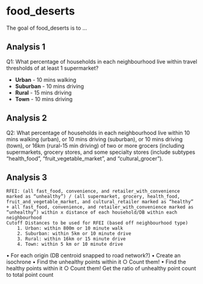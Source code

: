 # food_deserts

<!-- badges: start -->
<!-- badges: end -->

The goal of food_deserts is to ...

## Analysis 1

Q1: What percentage of households in each neighbourhood live within travel thresholds of at least 1 supermarket?

- **Urban** - 10 mins walking
- **Suburban** - 10 mins driving
- **Rural** - 15 mins driving
- **Town** - 10 mins driving

## Analysis 2

Q2: What percentage of households in each neighbourhood live within 10 mins walking (urban), or 10 mins driving (suburban), or 10 mins driving (town), or 16km (rural-15 min driving) of two or more grocers (including supermarkets, grocery stores, and some specialty stores (include subtypes “health_food”, “fruit_vegetable_market”, and “cultural_grocer”).

## Analysis 3

    RFEI: (all fast_food, convenience, and retailer_with_convenience marked as “unhealthy”) / (all supermarket, grocery, health_food, fruit_and_vegetable_market, and cultural_retailer marked as “healthy” + all fast_food, convenience, and retailer_with_convenience marked as “unhealthy”) within x distance of each household/DB within each neighbourhood
    Cutoff Distances to be used for RFEI (based off neighbourhood type)
        1. Urban: within 800m or 10 minute walk
        2. Suburban: within 5km or 10 minute drive
        3. Rural: within 16km or 15 minute drive
        4. Town: within 5 km or 10 minute drive

• For each origin (DB centroid snapped to road network?)
• Create an isochrone
• Find the unhealthy points within it
○ Count them!
• Find the healthy points within it
○ Count them!
Get the ratio of unhealthy point count to total point count
